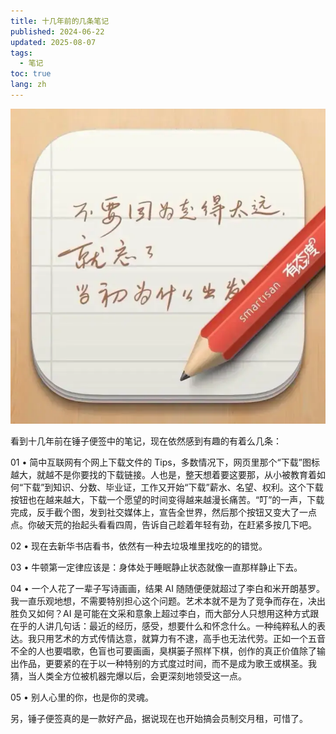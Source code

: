 ```yaml
---
title: 十几年前的几条笔记
published: 2024-06-22
updated: 2025-08-07
tags:
  - 笔记
toc: true
lang: zh
---
```


![封面](./_images/十几年前的几条笔记-1754581483746.webp)

看到十几年前在锤子便签中的笔记，现在依然感到有趣的有着么几条：

01 • 简中互联网有个网上下载文件的 Tips，多数情况下，网页里那个“下载”图标越大，就越不是你要找的下载链接。人也是，整天想着要这要那，从小被教育着如何“下载”到知识、分数、毕业证，工作又开始“下载”薪水、名望、权利。这个下载按钮也在越来越大，下载一个愿望的时间变得越来越漫长痛苦。“叮”的一声，下载完成，反手截个图，发到社交媒体上，宣告全世界，然后那个按钮又变大了一点点。你破天荒的抬起头看看四周，告诉自己趁着年轻有劲，在赶紧多按几下吧。

02 • 现在去新华书店看书，依然有一种去垃圾堆里找吃的的错觉。

03 • 牛顿第一定律应该是：身体处于睡眠静止状态就像一直那样静止下去。

04 • 一个人花了一辈子写诗画画，结果 AI 随随便便就超过了李白和米开朗基罗。我一直乐观地想，不需要特别担心这个问题。艺术本就不是为了竞争而存在，决出胜负又如何？AI 是可能在文采和意象上超过李白，而大部分人只想用这种方式跟在乎的人讲几句话：最近的经历，感受，想要什么和怀念什么。一种纯粹私人的表达。我只用艺术的方式传情达意，就算力有不逮，高手也无法代劳。正如一个五音不全的人也要唱歌，色盲也可要画画，臭棋篓子照样下棋，创作的真正价值除了输出作品，更要紧的在于以一种特别的方式度过时间，而不是成为歌王或棋圣。我猜，当人类全方位被机器完爆以后，会更深刻地领受这一点。

05 • 别人心里的你，也是你的灵魂。

另，锤子便签真的是一款好产品，据说现在也开始搞会员制交月租，可惜了。
